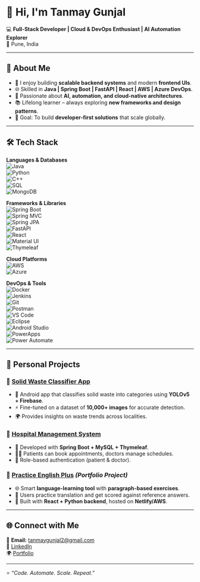 # 👋 Hi, I'm Tanmay Gunjal  

💻 **Full-Stack Developer | Cloud & DevOps Enthusiast | AI Automation Explorer**  
📍 Pune, India  

---

## 🚀 About Me  

- 🔭 I enjoy building **scalable backend systems** and modern **frontend UIs**.  
- 🌐 Skilled in **Java | Spring Boot | FastAPI | React | AWS | Azure DevOps**.  
- 🤖 Passionate about **AI, automation, and cloud-native architectures**.  
- 📚 Lifelong learner – always exploring **new frameworks and design patterns**.  
- 🎯 Goal: To build **developer-first solutions** that scale globally.  

---

## 🛠️ Tech Stack  

**Languages & Databases**  
![Java](https://img.shields.io/badge/Java-ED8B00?style=for-the-badge&logo=openjdk&logoColor=white)  
![Python](https://img.shields.io/badge/Python-3776AB?style=for-the-badge&logo=python&logoColor=white)  
![C++](https://img.shields.io/badge/C++-00599C?style=for-the-badge&logo=cplusplus&logoColor=white)  
![SQL](https://img.shields.io/badge/SQL-336791?style=for-the-badge&logo=postgresql&logoColor=white)  
![MongoDB](https://img.shields.io/badge/MongoDB-4EA94B?style=for-the-badge&logo=mongodb&logoColor=white)  

**Frameworks & Libraries**  
![Spring Boot](https://img.shields.io/badge/Spring%20Boot-6DB33F?style=for-the-badge&logo=springboot&logoColor=white)  
![Spring MVC](https://img.shields.io/badge/Spring%20MVC-6DB33F?style=for-the-badge&logo=spring&logoColor=white)  
![Spring JPA](https://img.shields.io/badge/Spring%20JPA-6DB33F?style=for-the-badge&logo=spring&logoColor=white)  
![FastAPI](https://img.shields.io/badge/FastAPI-009688?style=for-the-badge&logo=fastapi&logoColor=white)  
![React](https://img.shields.io/badge/React-61DAFB?style=for-the-badge&logo=react&logoColor=black)  
![Material UI](https://img.shields.io/badge/Material%20UI-007FFF?style=for-the-badge&logo=mui&logoColor=white)  
![Thymeleaf](https://img.shields.io/badge/Thymeleaf-005F0F?style=for-the-badge&logo=thymeleaf&logoColor=white)  

**Cloud Platforms**  
![AWS](https://img.shields.io/badge/AWS-FF9900?style=for-the-badge&logo=amazonaws&logoColor=white)  
![Azure](https://img.shields.io/badge/Azure-0078D4?style=for-the-badge&logo=microsoftazure&logoColor=white)  

**DevOps & Tools**  
![Docker](https://img.shields.io/badge/Docker-2496ED?style=for-the-badge&logo=docker&logoColor=white)  
![Jenkins](https://img.shields.io/badge/Jenkins-D24939?style=for-the-badge&logo=jenkins&logoColor=white)  
![Git](https://img.shields.io/badge/Git-F05032?style=for-the-badge&logo=git&logoColor=white)  
![Postman](https://img.shields.io/badge/Postman-FF6C37?style=for-the-badge&logo=postman&logoColor=white)  
![VS Code](https://img.shields.io/badge/VS%20Code-007ACC?style=for-the-badge&logo=visualstudiocode&logoColor=white)  
![Eclipse](https://img.shields.io/badge/Eclipse-2C2255?style=for-the-badge&logo=eclipse&logoColor=white)  
![Android Studio](https://img.shields.io/badge/Android%20Studio-3DDC84?style=for-the-badge&logo=androidstudio&logoColor=white)  
![PowerApps](https://img.shields.io/badge/PowerApps-742774?style=for-the-badge&logo=powerapps&logoColor=white)  
![Power Automate](https://img.shields.io/badge/Power%20Automate-0066FF?style=for-the-badge&logo=powerautomate&logoColor=white)  

---

## 📌 Personal Projects  

### 🔹 [Solid Waste Classifier App](#)  
- 📱 Android app that classifies solid waste into categories using **YOLOv5 + Firebase**.  
- ⚡ Fine-tuned on a dataset of **10,000+ images** for accurate detection.  
- 🌍 Provides insights on waste trends across localities.  

### 🔹 [Hospital Management System](#)  
- 🏥 Developed with **Spring Boot + MySQL + Thymeleaf**.  
- 👨‍⚕️ Patients can book appointments, doctors manage schedules.  
- 🔑 Role-based authentication (patient & doctor).  

### 🔹 [Practice English Plus](https://practiceenglishplus.com/) *(Portfolio Project)*  
- 🌐 Smart **language-learning tool** with **paragraph-based exercises**.  
- 📝 Users practice translation and get scored against reference answers.  
- 🚀 Built with **React + Python backend**, hosted on **Netlify/AWS**.  

---

## 🌐 Connect with Me  

📧 **Email:** [tanmaygunjal2@gmail.com](mailto:tanmaygunjal2@gmail.com)  
💼 [LinkedIn](https://www.linkedin.com/in/tanmay-gunjal)  
🌍 [Portfolio](https://practiceenglishplus.com/)  

---

⭐️ *“Code. Automate. Scale. Repeat.”*  
